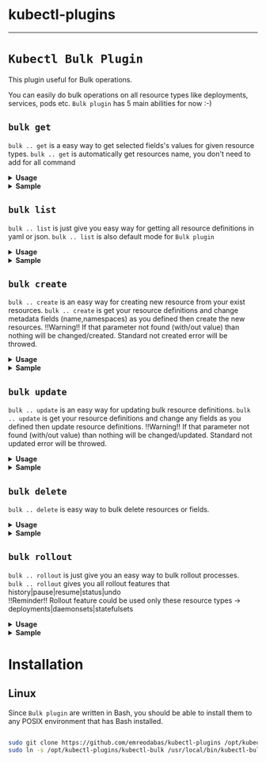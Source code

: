 
# kubectl-plugins
---
# `Kubectl Bulk Plugin`

This plugin useful for Bulk operations.

You can easily do bulk operations on all resource types like deployments, services, pods etc.
`Bulk plugin` has 5 main abilities for now :-)
 
  ##   **`bulk get`**  
 `bulk .. get` is a easy way to get selected fields's values for given resource types. 
 `bulk .. get` is automatically get resources name, you don't need to add for all command 
 
  <details>
  <summary><b>Usage</b></summary>
 <p>
  
  ``` 
   # get fields' values for given resource type
   kubectl bulk <resourceType> [<parameters>] get [<fields>]
  ``` 
   </p>
 </details> 
 <details>
   <summary><b>Sample</b></summary>
 <p>
  
   ``` 
 $ kubectl bulk hpa get minReplicas maxReplicas  
  minReplicas maxReplicas fields are getting
    name: podinfo
    maxReplicas: 10
    minReplicas: 2
    name: sample-metrics-app-hpa
    maxReplicas: 10
    minReplicas: 2
    
 $ kubectl bulk service get file json
 All definitions will be written in file.json
 
  ```
  </p>
 </details> 
 
 ##   **`bulk list`**  
`bulk .. list` is just give you easy way for getting all resource definitions in yaml or json.
`bulk .. list` is also default mode for `Bulk plugin`

 <details>
 <summary><b>Usage</b></summary>
<p>
 
 ``` 
  # list all resource definitions in yaml (default format) format 
  kubectl bulk <resourceType> [<parameters>]
  # list all resource definitions in json format  
  kubectl bulk <resourceType> [<parameters>] list json
  # list all resource definitions in to a file with json format  
  kubectl bulk <resourceType> [<parameters>] list filename json  
 ``` 
  </p>
</details> 
<details>
  <summary><b>Sample</b></summary>
<p>
 
  ``` 
$ kubectl bulk deploy -n test 
apiVersion: v1
items:
- apiVersion: extensions/v1beta1
  kind: Deployment
  name: sample-app
  ...
apiVersion: v1
items:
- apiVersion: extensions/v1beta1
  kind: Deployment
  name: another-sample-app
...
 
$ kubectl bulk service list file json
All definitions will be written in file.json

 ```
 </p>
</details> 

 ##   **`bulk create`**  
`bulk .. create` is an easy way for creating new resource from your exist resources.
`bulk .. create` is get your resource definitions and change metadata fields (name,namespaces) as you defined then create the new resources.
 !!Warning!! If that parameter not found (with/out value) than nothing will be changed/created. Standard not created error will be throwed.
  
 <details>
 <summary><b>Usage</b></summary>
<p>
 
 ``` 
# get all definitions and create resources with definitions that parameterName fields changed has oldValue with newValue
  kubectl bulk <resourceType>[<parameters>] create parameterName oldValue newValue
# get all definitions and create resources with definitions that parameterName fields removed and added with newValue
  kubectl bulk <resourceType>[<parameters>] create parameterName newValue  
 ``` 
  </p>
</details> 
<details>
  <summary><b>Sample</b></summary>
<p>
 
  ``` 
$ kubectl bulk deploy -n test create namespace test staging 
creating new resource with changing namespace: test to namespace: staging for all  deploy
deployment.extensions/sample-app created
deployment.extensions/another-sample-app created

$ kubectl bulk service create name service1 service2


 ```
 </p>
</details> 

 ##   **`bulk update`**  
`bulk .. update` is an easy way for updating bulk resource definitions.
`bulk .. update` is get your resource definitions and change any fields as you defined then update resource definitions.
 !!Warning!! If that parameter not found (with/out value) than nothing will be changed/updated. Standard not updated error will be throwed.

 <details>
 <summary><b>Usage</b></summary>
<p>
 
 ``` 
 # get all definitions and update resources with definitions that parameterName fields changed has oldValue with newValue
  kubectl bulk <resourceType>[<parameters>] update parameterName oldValue newValue
# get all definitions and update resources with definitions that parameterName fields removed and added with newValue
  kubectl bulk <resourceType>[<parameters>] update parameterName newValue  
 ``` 
  </p>
</details> 
<details>
  <summary><b>Sample</b></summary>
<p>
 
  ``` 
$ kubectl bulk deploy -n test 
apiVersion: v1
items:
- apiVersion: extensions/v1beta1
  kind: Deployment
  name: sample-app
  ...
apiVersion: v1
items:
- apiVersion: extensions/v1beta1
  kind: Deployment
  name: another-sample-app
...
 
$ kubectl bulk service get file json
All descriptions will be written in file.json

 ```
 </p>
</details> 

 ##   **`bulk delete`**  
`bulk .. delete` is easy way to bulk delete resources or fields.

 <details>
 <summary><b>Usage</b></summary>
<p>
 
 ``` 
  # delete resources that in requested resource types 
  kubectl bulk <resourceType> [<parameters>] delete
  # delete fields of resources that in requested resource types  
  kubectl bulk <resourceType> [<parameters>] delete <fields>
  
 ``` 
  </p>
</details> 
<details>
  <summary><b>Sample</b></summary>
<p>
 
  ``` 
$ kubectl bulk service -n test delete
 service/svc-1 deleted
 service/svc-2 deleted
 ...
$ kubectl bulk deploy delete label1
deployment.extensions/deploy-1 replaced
deployment.extensions/deploy-2 replaced

 ```
 </p>
</details> 

 ##   **`bulk rollout`**  
`bulk .. rollout` is just give you an easy way to bulk rollout processes.   
`bulk .. rollout` gives you all rollout features that history|pause|resume|status|undo    
!!Reminder!! Rollout feature could be used only these resource types -> deployments|daemonsets|statefulsets

 <details>
 <summary><b>Usage</b></summary>
<p>
 
 ``` 
  # do rollout for all resources that requested 
  kubectl bulk <resourceType> [<parameters>] rollout history|pause|resume|status|undo <rollout parameters>
 ``` 
  </p>
</details> 
<details>
  <summary><b>Sample</b></summary>
<p>
 
  ``` 
$ kubectl bulk deploy -n test rollout undo
 'deploy's are being rollout undo
 deployment.extensions/deploy-1
deployment.extensions/deploy-2
$  kubectl bulk deploy -n test rollout history
deployment.extensions/deploy-1 
REVISION  CHANGE-CAUSE
1         <none>

deployment.extensions/deploy-2 
REVISION  CHANGE-CAUSE
1         <none>
2         <none>

 ```
 </p>
</details> 
 

# Installation 


## Linux

Since `Bulk plugin` are written in Bash, you should be able to install
them to any POSIX environment that has Bash installed.

``` bash

sudo git clone https://github.com/emreodabas/kubectl-plugins /opt/kubectl-plugins
sudo ln -s /opt/kubectl-plugins/kubectl-bulk /usr/local/bin/kubectl-bulk

```
